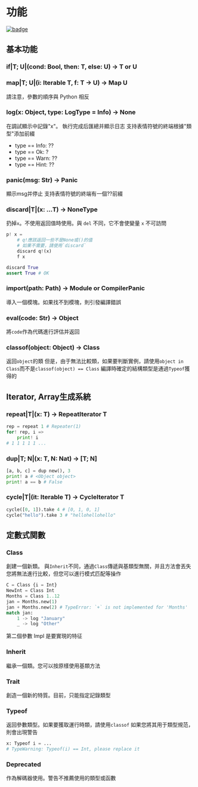 # 功能

[![badge](https://img.shields.io/endpoint.svg?url=https%3A%2F%2Fgezf7g7pd5.execute-api.ap-northeast-1.amazonaws.com%2Fdefault%2Fsource_up_to_date%3Fowner%3Derg-lang%26repos%3Derg%26ref%3Dmain%26path%3Ddoc/EN/API/funcs.md%26commit_hash%3D06f8edc9e2c0cee34f6396fd7c64ec834ffb5352)](https://gezf7g7pd5.execute-api.ap-northeast-1.amazonaws.com/default/source_up_to_date?owner=erg-lang&repos=erg&ref=main&path=doc/EN/API/funcs.md&commit_hash=06f8edc9e2c0cee34f6396fd7c64ec834ffb5352)

## 基本功能

### if|T; U|(cond: Bool, then: T, else: U) -> T or U

### map|T; U|(i: Iterable T, f: T -> U) -> Map U

請注意，參數的順序與 Python 相反

### log(x: Object, type: LogType = Info) -> None

在調試顯示中記錄"x"。 執行完成后匯總并顯示日志
支持表情符號的終端根據"類型"添加前綴

* type == Info: ??
* type == Ok: ?
* type == Warn: ??
* type == Hint: ??

### panic(msg: Str) -> Panic

顯示msg并停止
支持表情符號的終端有一個??前綴

### discard|T|(x: ...T) -> NoneType

扔掉`x`。不使用返回值時使用。與 `del` 不同，它不會使變量 `x` 不可訪問

```python
p! x =
    # q!應該返回一些不是None或()的值
    # 如果不需要，請使用`discard`
    discard q!(x)
    f x

discard True
assert True # OK
```

### import(path: Path) -> Module or CompilerPanic

導入一個模塊。如果找不到模塊，則引發編譯錯誤

### eval(code: Str) -> Object

將`code`作為代碼進行評估并返回

### classof(object: Object) -> Class

返回`object`的類
但是，由于無法比較類，如果要判斷實例，請使用`object in Class`而不是`classof(object) == Class`
編譯時確定的結構類型是通過`Typeof`獲得的

## Iterator, Array生成系統

### repeat|T|(x: T) -> RepeatIterator T

```python
rep = repeat 1 # Repeater(1)
for! rep, i =>
    print! i
# 1 1 1 1 1 ...
```

### dup|T; N|(x: T, N: Nat) -> [T; N]

```python
[a, b, c] = dup new(), 3
print! a # <Object object>
print! a == b # False
```

### cycle|T|(it: Iterable T) -> CycleIterator T

```python
cycle([0, 1]).take 4 # [0, 1, 0, 1]
cycle("hello").take 3 # "hellohellohello"
```

## 定數式関數

### Class

創建一個新類。 與`Inherit`不同，通過`Class`傳遞與基類型無關，并且方法會丟失
您將無法進行比較，但您可以進行模式匹配等操作

```python
C = Class {i = Int}
NewInt = Class Int
Months = Class 1..12
jan = Months.new(1)
jan + Months.new(2) # TypeError: `+` is not implemented for 'Months'
match jan:
    1 -> log "January"
    _ -> log "Other"
```

第二個參數 Impl 是要實現的特征

### Inherit

繼承一個類。您可以按原樣使用基類方法

### Trait

創造一個新的特質。目前，只能指定記錄類型

### Typeof

返回參數類型。如果要獲取運行時類，請使用`classof`
如果您將其用于類型規范，則會出現警告

```python
x: Typeof i = ...
# TypeWarning: Typeof(i) == Int, please replace it
```

### Deprecated

作為解碼器使用。警告不推薦使用的類型或函數